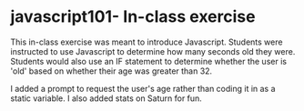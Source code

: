 # javascript101- In-class exercise

This in-class exercise was meant to introduce Javascript. Students were instructed to use Javascript to determine how many seconds old they were. Students would also use an IF statement to determine whether the user is 'old' based on whether their age was greater than 32.

I added a prompt to request the user's age rather than coding it in as a static variable. I also added stats on Saturn for fun.

